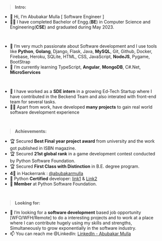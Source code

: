 > **Intro:**
- 👋 Hi, I’m Abubakar Mulla [ Software Engineer ]
- 👨‍🎓 I have completed Bachelor of Engg.(**BE**) in Computer Science and Engineering(**CSE**) and graduated during May 2023.
<br>

- 👀 I’m very much passionate about Software development and I use tools like **Python**, **Golang**, Django, Flask, Java, **MySQL**, Git, Github, Docker, Firebase, Heroku, SQLite, HTML, CSS, JavaScript, **NodeJS**, Pygame, BootStrap
- 🌱 I’m currently learning TypeScript, **Angular**, **MongoDB**, C#.Net, **MicroServices**
<br>

- 🏢 I have worked as a **SDE intern** in a growing Ed-Tech Startup where I have contributed in the Beckend Team and also interated with front-end team for several tasks.
- 👨‍💻 Apart from work, have developed **many projects** to gain real world software development experience
<br>

> **Achievements:**
- 🏆 Secured **Best Final year project award** from university and the work got published in ISBN magazine.
- 🏆 Secured **21st global rank** in a game development contest conducted by Python Software Foundation.
- 🏆 Secured **First Class with Distinction** in B.E. degree program.
- **4🌟** in Hackerrank : [@abubakarmulla](https://www.hackerrank.com/abubakarmulla)
- 🐍 Python **Certified** developer: [link1](http://coursera.org/verify/Z36B2MTNF8XZ)  &  [Link2](http://coursera.org/verify/EAPJCKAA246Q)
- 💖 **Member** at Python Software Foundation.
<br>

> **Looking for:**
- 💖 I’m looking for a **software development** based job opportunity [WFO/WFH/Remote] to do a interesting projects and to work at a place where I can contribute hugely using my skills and strengths, Simultaneously to grow exponentially in the software industry.
- 📫 You can reach me @LinkedIn: [LinkedIn - Abubakar Mulla](https://www.linkedin.com/in/abubakarmulla23)

<!---
abubakarmulla/abubakarmulla is a ✨ special ✨ repository because its `README.md` (this file) appears on your GitHub profile.
You can click the Preview link to take a look at your changes.
--->
